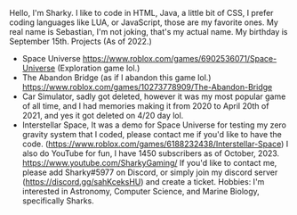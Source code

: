 Hello, I'm Sharky. I like to code in HTML, Java, a little bit of CSS, I prefer coding languages like LUA, or JavaScript, those are my favorite ones.
My real name is Sebastian, I'm not joking, that's my actual name. My birthday is September 15th.
Projects (As of 2022.)
- Space Universe https://www.roblox.com/games/6902536071/Space-Universe (Exploration game lol.)
- The Abandon Bridge (as if I abandon this game lol.) https://www.roblox.com/games/10273778909/The-Abandon-Bridge
- Car Simulator, sadly got deleted, however it was my most popular game of all time, and I had memories making it from 2020 to April 20th of 2021, and yes it got deleted on 4/20 day lol.
- Interstellar Space, It was a demo for Space Universe for testing my zero gravity system that I coded, please contact me if you'd like to have the code. (https://www.roblox.com/games/6188232438/Interstellar-Space)
I also do YouTube for fun, I have 1450 subscribers as of October, 2023. https://www.youtube.com/SharkyGaming/
If you'd like to contact me, please add Sharky#5977 on Discord, or simply join my discord server (https://discord.gg/sahKceksHU) and create a ticket.
Hobbies: I'm interested in Astronomy, Computer Science, and Marine Biology, specifically Sharks.

